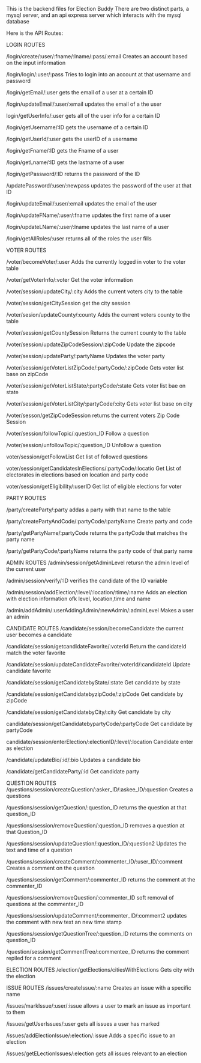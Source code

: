 This is the backend files for Election Buddy
There are two distinct parts, a mysql server, and an api express server which interacts with the mysql database

Here is the API Routes:

LOGIN ROUTES

/login/create/:user/:fname/:lname/:pass/:email
Creates an account based on the input information

/login/login/:user/:pass
Tries to login into an account at that username and password

/login/getEmail/:user
gets the email of a user at a certain ID


/login/updateEmail/:user/:email
updates the email of a the user

login/getUserInfo/:user
gets all of the user info for a certain ID

/login/getUsername/:ID
gets the username of a certain ID

/login/getUserId/:user
gets the userID of a username

/login/getFname/:ID
gets the Fname of a user

/login/getLname/:ID
gets the lastname of a user

/login/getPassword/:ID
returns the password of the ID

/updatePassword/:user/:newpass
updates the password of the user at that ID

/login/updateEmail/:user/:email
updates the email of the user

/login/updateFName/:user/:fname
updates the first name of a user

/login/updateLName/:user/:lname
updates the last name of a user

/login/getAllRoles/:user
returns all of the roles the user fills


VOTER ROUTES

/voter/becomeVoter/:user
Adds the currently logged in voter to the voter table

/voter/getVoterInfo/:voter
Get the voter information

/voter/session/updateCity/:city
Adds the current voters city to the table

/voter/session/getCitySession
get the city session

/voter/sesion/updateCounty/:county
Adds the current voters county to the table

/voter/session/getCountySession
Returns the current county to the table

/voter/session/updateZipCodeSession/:zipCode
Update the zipcode

/voter/session/updateParty/:partyName
Updates the voter party

/voter/session/getVoterListZipCode/:partyCode/:zipCode
Gets voter list base on zipCode

/voter/session/getVoterListState/:partyCode/:state
Gets voter list bae on state

/voter/session/getVoterListCity/:partyCode/:city
Gets voter list base on city

/voter/sesson/getZipCodeSession
returns the current voters Zip Code Session

/voter/session/followTopic/:question_ID
Follow a question

/voter/session/unfollowTopic/:question_ID
Unfollow a question

voter/session/getFollowList
Get list of followed questions

voter/session/getCandidatesInElections/:partyCode/:locatio
Get List of electorates in elections based on location and party code

voter/session/getEligibility/:userID
Get list of eligible elections for voter

PARTY ROUTES

/party/createParty/:party
addas a party with that name to the table

/party/createPartyAndCode/:partyCode/:partyName
Create party and code

/party/getPartyName/:partyCode
returns the partyCode that matches the party name

/party/getPartyCode/:partyName
returns the party code of that party name

ADMIN ROUTES
/admin/session/getAdminLevel
retursn the admin level of the current user

/admin/session/verify/:ID
verifies the candidate of the ID variable

/admin/session/addElection/:level/:location/:time/:name
Adds an election with election information ofk level, location,time and name

/admin/addAdmin/:userAddingAdmin/:newAdmin/:adminLevel
Makes a user an admin

CANDIDATE ROUTES
/candidate/session/becomeCandidate
the current user becomes a candidate

/candidate/session/getcandidateFavorite/:voterId
Return the candidateId match the voter favorite

/candidate/session/updateCandidateFavorite/:voterId/:candidateId
Update candidate favorite

/candidate/session/getCandidatebyState/:state
Get candidate by state

/candidate/session/getCandidatebyzipCode/:zipCode
Get candidate by zipCode

/candidate/session/getCandidatebyCity/:city
Get candidate by city

candidate/session/getCandidatebypartyCode/:partyCode
Get candidate by partyCode

candidate/session/enterElection/:electionID/:level/:location
Candidate enter as election

/candidate/updateBio/:id/:bio
Updates a candidate bio

/candidate/getCandidateParty/:id
Get candidate party


QUESTION ROUTES
/questions/session/createQuestion/:asker_ID/:askee_ID/:question
Creates a questions

/questions/session/getQuestion/:question_ID
returns the question at that question_ID

/questions/session/removeQuestion/:question_ID
removes a question at that Question_ID

/questions/session/updateQuestion/:question_ID/:question2
Updates the text and time of a question

/questions/session/createComment/:commenter_ID/:user_ID/:comment
Creates a comment on the question

/questions/session/getComment/:commenter_ID
returns the comment at the commenter_ID

/questions/session/removeQuestion/:commenter_ID
soft removal of questions at the commenter_ID

/questions/session/updateComment/:commenter_ID/:comment2
updates the comment with new text an new time stamp

/questions/session/getQuestionTree/:question_ID
returns the comments on question_ID

/question/session/getCommentTree/:commentee_ID
returns the comment repiled for a comment

ELECTION ROUTES
/election/getElections/citiesWithElections
Gets city with the election

ISSUE ROUTES
/issues/createIssue/:name
Creates an issue with a specific name

/issues/markIssue/:user/:issue
allows a user to mark an issue as important to them

/issues/getUserIssues/:user
gets all issues a user has marked

/issues/addElectionIssue/:election/:issue
Adds a specific issue to an election

/issues/getELectionIssues/:election
gets all issues relevant to an election
